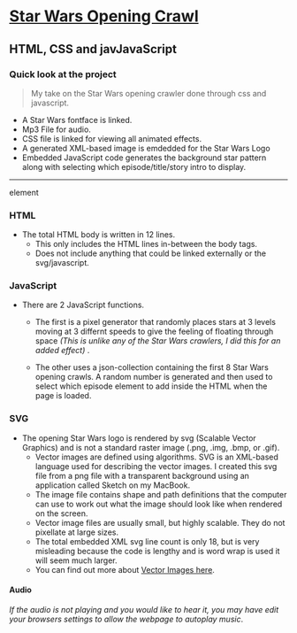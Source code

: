 
# [Star Wars Opening Crawl](https://marxspawn.github.io/Star_Wars_Intro/)

## HTML, CSS and javJavaScript

### Quick look at the project
> My take on the Star Wars opening crawler done through css and javascript.

- A Star Wars fontface is linked.
- Mp3 File for audio.
- CSS file is linked for viewing all animated effects.
- A generated XML-based image is emdedded for the Star Wars Logo
- Embedded JavaScript code generates the background star pattern along with selecting which episode/title/story intro to display.

----------
element

### HTML
- The total HTML body is written in 12 lines.
    * This only includes the HTML lines in-between the body tags.
    * Does not include anything that could be linked externally or the svg/javascript.


### JavaScript
- There are 2 JavaScript functions.
    * The first is a pixel generator that randomly places stars at 3 levels moving at 3 differnt speeds to give the feeling of floating through space _(This is unlike any of the Star Wars crawlers, I did this for an added effect)_ . 
    
    * The other uses a json-collection containing the first 8 Star Wars opening crawls. A random number is generated and then used to select which episode element to add inside the HTML when the page is loaded.


### SVG
- The opening Star Wars logo is rendered by svg (Scalable Vector Graphics) and is not a standard raster image (.png, .img, .bmp, or .gif).
   * Vector images are defined using algorithms. SVG is an XML-based language used for describing the vector images. I created this svg file from a png file with a transparent background using an application called Sketch on my MacBook.
   * The image file contains shape and path definitions that the computer can use to work out what the image should look like when rendered on the screen.
   * Vector image files are usually small, but highly scalable. They do not pixellate at large sizes.
   * The total embedded XML svg line count is only 18, but is very misleading because the code is lengthy and is word wrap is used it will seem much larger.
   * You can find out more about [Vector Images here](https://developer.mozilla.org/en-US/docs/Learn/HTML/Multimedia_and_embedding/Adding_vector_graphics_to_the_Web).
   
#### Audio
_If the audio is not playing and you would like to hear it, you may have edit your browsers settings to allow the webpage to autoplay music_. 



